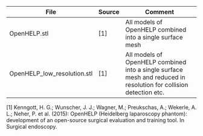 | File                        | Source | Comment                                                                                                           |
|-----------------------------|--------|-------------------------------------------------------------------------------------------------------------------|
| OpenHELP.stl                | [1]    | All models of OpenHELP combined into a single surface mesh                                                        |
| OpenHELP_low_resolution.stl | [1]    | All models of OpenHELP combined into a single surface mesh and reduced in resolution for collision detection etc. |


[1] Kenngott, H. G.; Wunscher, J. J.; Wagner, M.; Preukschas, A.; Wekerle, A. L.; Neher, P. et al. (2015): OpenHELP (Heidelberg laparoscopy phantom): development of an open-source surgical evaluation and training tool. In Surgical endoscopy.
